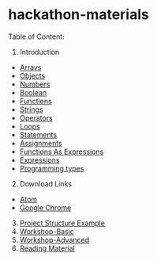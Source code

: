 # hackathon-materials


Table of Content:

1. Introduction
  - [Arrays]()
  - [Objects]()
  - [Numbers]()
  - [Boolean]()
  - [Functions]()
  - [Strings]()
  - [Operators]()
  - [Loops]()
  - [Statements]()
  - [Assignments]()
  - [Functions As Expressions]()
  - [Expressions]()
  - [Programming types]()
2. Download Links
  - [Atom](https://github.com/ev1stensberg/hackathon-materials/blob/master/Atom.md)
  - [Google Chrome](https://github.com/ev1stensberg/hackathon-materials/blob/master/Chrome.md)
3. [Project Structure Example]()
4. [Workshop-Basic]()
5. [Workshop-Advanced]()
6. [Reading Material]()
